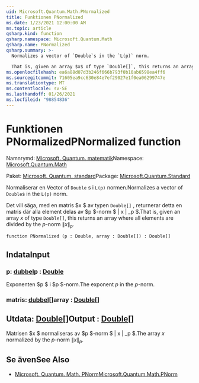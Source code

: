 ```yaml
---
uid: Microsoft.Quantum.Math.PNormalized
title: Funktionen PNormalized
ms.date: 1/23/2021 12:00:00 AM
ms.topic: article
qsharp.kind: function
qsharp.namespace: Microsoft.Quantum.Math
qsharp.name: PNormalized
qsharp.summary: >-
  Normalizes a vector of `Double`s in the `L(p)` norm.

  That is, given an array $x$ of type `Double[]`, this returns an array where all elements are divided by the $p$-norm $\|x\|_p$.
ms.openlocfilehash: ea6a88d07d3b246f666b793f0b10ab6598ea4ff6
ms.sourcegitcommit: 71605ea9cc630e84e7ef29027e1f0ea06299747e
ms.translationtype: MT
ms.contentlocale: sv-SE
ms.lasthandoff: 01/26/2021
ms.locfileid: "98854836"
---
```

# <a name="pnormalized-function"></a><span data-ttu-id="bcfeb-102">Funktionen PNormalized</span><span class="sxs-lookup"><span data-stu-id="bcfeb-102">PNormalized function</span></span>

<span data-ttu-id="bcfeb-103">Namnrymd: [Microsoft. Quantum. matematik](xref:Microsoft.Quantum.Math)</span><span class="sxs-lookup"><span data-stu-id="bcfeb-103">Namespace: [Microsoft.Quantum.Math](xref:Microsoft.Quantum.Math)</span></span>

<span data-ttu-id="bcfeb-104">Paket: [Microsoft. Quantum. standard](https://nuget.org/packages/Microsoft.Quantum.Standard)</span><span class="sxs-lookup"><span data-stu-id="bcfeb-104">Package: [Microsoft.Quantum.Standard](https://nuget.org/packages/Microsoft.Quantum.Standard)</span></span>


<span data-ttu-id="bcfeb-105">Normaliserar en Vector of `Double` s i `L(p)` normen.</span><span class="sxs-lookup"><span data-stu-id="bcfeb-105">Normalizes a vector of `Double`s in the `L(p)` norm.</span></span>

<span data-ttu-id="bcfeb-106">Det vill säga, med en matris $x $ av typen `Double[]` , returnerar detta en matris där alla element delas av $p $-norm $ \| x \| _p $.</span><span class="sxs-lookup"><span data-stu-id="bcfeb-106">That is, given an array $x$ of type `Double[]`, this returns an array where all elements are divided by the $p$-norm $\|x\|_p$.</span></span>

```qsharp
function PNormalized (p : Double, array : Double[]) : Double[]
```


## <a name="input"></a><span data-ttu-id="bcfeb-107">Indata</span><span class="sxs-lookup"><span data-stu-id="bcfeb-107">Input</span></span>

### <a name="p--double"></a><span data-ttu-id="bcfeb-108">p: [dubbel](xref:microsoft.quantum.lang-ref.double)</span><span class="sxs-lookup"><span data-stu-id="bcfeb-108">p : [Double](xref:microsoft.quantum.lang-ref.double)</span></span>

<span data-ttu-id="bcfeb-109">Exponenten $p $ i $p $-norm.</span><span class="sxs-lookup"><span data-stu-id="bcfeb-109">The exponent $p$ in the $p$-norm.</span></span>


### <a name="array--double"></a><span data-ttu-id="bcfeb-110">matris: [dubbel](xref:microsoft.quantum.lang-ref.double)[]</span><span class="sxs-lookup"><span data-stu-id="bcfeb-110">array : [Double](xref:microsoft.quantum.lang-ref.double)[]</span></span>





## <a name="output--double"></a><span data-ttu-id="bcfeb-111">Utdata: [Double](xref:microsoft.quantum.lang-ref.double)[]</span><span class="sxs-lookup"><span data-stu-id="bcfeb-111">Output : [Double](xref:microsoft.quantum.lang-ref.double)[]</span></span>

<span data-ttu-id="bcfeb-112">Matrisen $x $ normaliseras av $p $-norm $ \| x \| _p $.</span><span class="sxs-lookup"><span data-stu-id="bcfeb-112">The array $x$ normalized by the $p$-norm $\|x\|_p$.</span></span>

## <a name="see-also"></a><span data-ttu-id="bcfeb-113">Se även</span><span class="sxs-lookup"><span data-stu-id="bcfeb-113">See Also</span></span>

- [<span data-ttu-id="bcfeb-114">Microsoft. Quantum. Math. PNorm</span><span class="sxs-lookup"><span data-stu-id="bcfeb-114">Microsoft.Quantum.Math.PNorm</span></span>](xref:Microsoft.Quantum.Math.PNorm)
